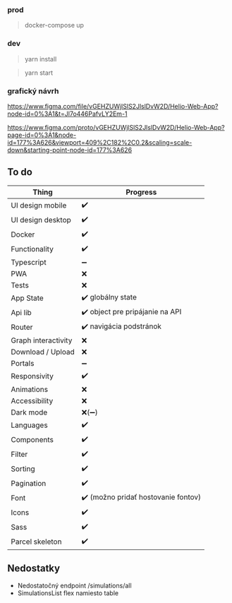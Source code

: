 ### prod

>docker-compose up

### dev

>yarn install

>yarn start


### grafický návrh

https://www.figma.com/file/vGEHZUWjlSlS2JlslDvW2D/Helio-Web-App?node-id=0%3A1&t=Jl7o446PafvLY2Em-1

https://www.figma.com/proto/vGEHZUWjlSlS2JlslDvW2D/Helio-Web-App?page-id=0%3A1&node-id=177%3A626&viewport=409%2C182%2C0.2&scaling=scale-down&starting-point-node-id=177%3A626

## To do
Thing               | Progress
--------------------|------------------------------------
UI design mobile    | ✔️
UI design desktop   | ✔️
Docker              | ✔️
Functionality       | ✔️
Typescript          | ➖
PWA                 | ❌
Tests               | ❌
App State           | ✔️ globálny state
Api lib             | ✔️ object pre pripájanie na API
Router              | ✔️ navigácia podstránok
Graph interactivity | ❌
Download / Upload   | ❌
Portals             | ➖
Responsivity        | ✔️
Animations          | ❌
Accessibility       | ❌
Dark mode           | ❌(➖)
Languages           | ✔️
Components          | ✔️
Filter              | ✔️
Sorting             | ✔️
Pagination          | ✔️
Font                | ✔️ (možno pridať hostovanie fontov)
Icons               | ✔️
Sass                | ✔️
Parcel skeleton     | ✔️

## Nedostatky

- Nedostatočný endpoint /simulations/all
- SimulationsList flex namiesto table
